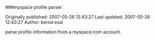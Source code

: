 ###myspace profile parser

Originally published: 2007-05-26 12:43:27
Last updated: 2007-05-26 12:43:27
Author: bernd essl

parse profile information from a myspace.com account.